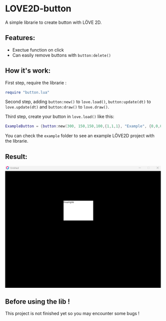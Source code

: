 # LOVE2D-button
A simple librarie to create button with LÖVE 2D.

## Features:
* Exectue function on click
* Can easily remove buttons with `button:delete()`

## How it's work:
First step, require the librarie :
```lua
require "button.lua"
```

Second step, adding `button:new()` to `love.load()`, `button:update(dt)` to `love.update(dt)` and `button:draw()` to `love.draw()`.

Third step, create your button in `love.load()` like this:
````lua
ExampleButton = {button:new(300, 150,150,100,{1,1,1}, "Example", {0,0,0}, function()print("Example")end)}
````
You can check the `example` folder to see an example LÖVE2D project with the librarie.

## Result:

![alt text](example.png)

## Before using the lib !
This project is not finished yet so you may encounter some bugs !
